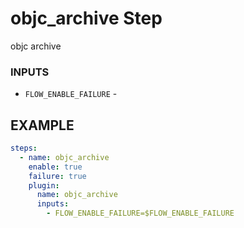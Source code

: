
# objc_archive Step
objc archive

### INPUTS
* `FLOW_ENABLE_FAILURE` - 

## EXAMPLE 

```yml
steps:
  - name: objc_archive
    enable: true
    failure: true
    plugin:
      name: objc_archive
      inputs:
        - FLOW_ENABLE_FAILURE=$FLOW_ENABLE_FAILURE
```
